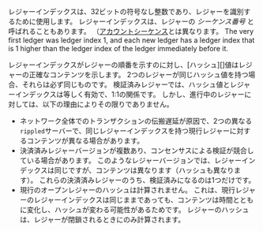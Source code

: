 レジャーインデックスは、32ビットの符号なし整数であり、レジャーを識別するために使用します。 レジャーインデックスは、レジャーの _シーケンス番号_ と呼ばれることもあります。 （[アカウントシーケンス](basic-data-types.html#アカウントシーケンス)とは異なります。 The very first ledger was ledger index 1, and each new ledger has a ledger index that is 1 higher than the ledger index of the ledger immediately before it.

レジャーインデックスがレジャーの順番を示すのに対し、\[ハッシュ\]\[\]値はレジャーの正確なコンテンツを示します。 2つのレジャーが同じハッシュ値を持つ場合、それらは必ず同じものです。 検証済みレジャーでは、ハッシュ値とレジャーインデックスは等しく有効で、1:1の関係です。 しかし、進行中のレジャーに対しては、以下の理由によりその限りでありません。

* ネットワーク全体でのトランザクションの伝搬遅延が原因で、2つの異なる`rippled`サーバーで、同じレジャーインデックスを持つ現行レジャーに対するコンテンツが異なる場合があります。
* 決済済みレジャーバージョンが複数あり、コンセンサスによる検証が競合している場合があります。 このようなレジャーバージョンでは、レジャーインデックスは同じですが、コンテンツは異なります（ハッシュも異なります）。 これらの決済済みレジャーのうち、検証済みになるのは1つだけです。
* 現行のオープンレジャーのハッシュは計算されません。 これは、現行レジャーのレジャーインデックスは同じままであっても、コンテンツは時間とともに変化し、ハッシュが変わる可能性があるためです。 レジャーのハッシュは、レジャーが閉鎖されるときにのみ計算されます。
